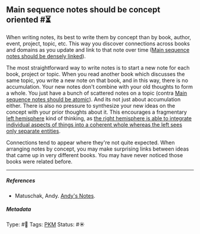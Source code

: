## Main sequence notes should be concept oriented  #⏳

When writing notes, its best to write them by concept than by book, author, event, project, topic, etc. This way you discover connections across books and domains as you update and link to that note over time ([Main sequence notes should be densely linked](Main%20sequence%20notes%20should%20be%20densely%20linked.md)).

The most straightforward way to write notes is to start a new note for each book, project or topic. When you read another book which discusses the same topic, you write a new note on that book, and in this way, there is no accumulation. Your new notes don't combine with your old thoughts to form a whole. You just have a bunch of scattered notes on a topic (contra [Main sequence notes should be atomic](Main%20sequence%20notes%20should%20be%20atomic.md)). And its not just about accumulation either. There is also no pressure to synthesize your new ideas on the concept with your prior thoughts about it. This encourages a fragmentary [left hemisphere](Left%20hemisphere.md) kind of thinking, as [the right hemisphere is able to integrate individual aspects of things into a coherent whole whereas the left sees only separate entities](The%20right%20hemisphere%20is%20able%20to%20integrate%20individual%20aspects%20of%20things%20into%20a%20coherent%20whole%20whereas%20the%20left%20sees%20only%20separate%20entities.md).

Connections tend to appear where they're not quite expected. When arranging notes by concept, you may make surprising links between ideas that came up in very different books. You may have never noticed those books were related before.

---

##### References

* Matuschak, Andy. [Andy's Notes](Andy's%20Notes.md).

##### Metadata

Type: #🔴 
Tags: [PKM](PKM.md) 
Status: #☀️ 
